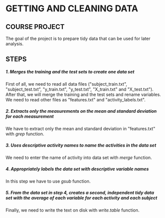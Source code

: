 # GETTING AND CLEANING DATA

## COURSE PROJECT
The goal of the project is to prepare tidy data that can be used for later analysis.

## STEPS
##### **1. Merges the training and the test sets to create one data set**
First of all, we need to read all data files ("subject_train.txt", "subject_test.txt", "y_train.txt", "y_test.txt", "X_train.txt" and "X_test.txt").
After that, we will merge the training and the test sets and rename variables. We need to read other files as "features.txt" and "activity_labels.txt".

##### **2. Extracts only the measurements on the mean and standard deviation for each measurement**
We have to extract only the mean and standard deviation in "features.txt" with _grep_ function.

##### **3. Uses descriptive activity names to name the activities in the data set**
We need to enter the name of activity into data set with _merge_ function.

##### **4. Appropriately labels the data set with descriptive variable names**
In this step we have to use _gsub_ function.

##### **5. From the data set in step 4, creates a second, independent tidy data set with the average of each variable for each activity and each subject**
Finally, we need to write the text on disk with _write.table_ function.
